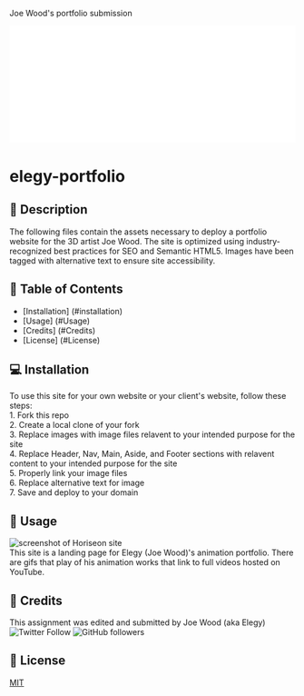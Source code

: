 Joe Wood's portfolio submission

![Elegy Logo](assets/images/logo.png)

# elegy-portfolio

## :newspaper: Description 
The following files contain the assets necessary to deploy a portfolio website for the 3D artist Joe Wood. The site is optimized using industry-recognized best practices for SEO and Semantic HTML5. Images have been tagged with alternative text to ensure site accessibility.

## :bookmark_tabs: Table of Contents 

* [Installation] (#installation)
* [Usage] (#Usage)
* [Credits] (#Credits)
* [License] (#License)

## :computer: Installation 

To use this site for your own website or your client's website, follow these steps: <br>
    1. Fork this repo <br>
    2. Create a local clone of your fork <br>
    3. Replace images with image files relavent to your intended purpose for the site <br>
    4. Replace Header, Nav, Main, Aside, and Footer sections with relavent content to your intended purpose for the site <br>
    5. Properly link your image files <br>
    6. Replace alternative text for image<br>
    7. Save and deploy to your domain<br>

## :floppy_disk: Usage
![screenshot of Horiseon site](assets/images/screenshot-2.png) <br>
This site is a landing page for Elegy (Joe Wood)'s animation portfolio. There are gifs that play of his animation works that link to full videos hosted on YouTube.

## :card_index: Credits 

This assignment was edited and submitted by Joe Wood (aka Elegy) <br>
<img alt="Twitter Follow" src="https://img.shields.io/twitter/follow/xx_elegy_xx_?label=Elegy&style=social">
<img alt="GitHub followers" src="https://img.shields.io/github/followers/xxelegyxx?label=Follow&style=social">

## :ticket: License 

[MIT](https://choosealicense.com/licenses/mit/)
